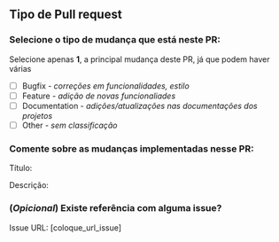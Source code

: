 ## Tipo de Pull request

### Selecione o tipo de mudança que está neste PR:
Selecione apenas **1**, a principal mudança deste PR, já que podem haver várias
- [ ] Bugfix - _correções em funcionalidades, estilo_
- [ ] Feature - _adição de novas funcionaliades_
- [ ] Documentation - _adições/atualizações nas documentações dos projetos_
- [ ] Other - _sem classificação_

### Comente sobre as mudanças implementadas nesse PR:

Título:

Descrição:

### (_Opicional_) Existe referência com alguma issue?
Issue URL: [coloque_url_issue]